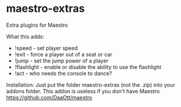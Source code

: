 # maestro-extras
Extra plugins for Maestro

What this adds:
  - !speed - set player speed
  - !exit  - force a player out of a seat or car
  - !jump  - set the jump power of a player
  - !flashlight - enable or disable the ability to use the flashlight
  - !act   - who needs the console to dance?

Installation:
  Just put the folder maestro-extras (not the .zip) into your addons folder.
  This addon is useless if you don't have Maestro
    https://github.com/DaaOtt/maestro
